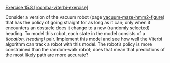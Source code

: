 [Exercise 15.8 \[roomba-viterbi-exercise\]](15-8/)

Consider a version of the vacuum robot
(page [vacuum-maze-hmm2-figure](#/)) that has the policy of going straight for as long
as it can; only when it encounters an obstacle does it change to a new
(randomly selected) heading. To model this robot, each state in the
model consists of a *(location, heading)* pair. Implement
this model and see how well the Viterbi algorithm can track a robot with
this model. The robot’s policy is more constrained than the random-walk
robot; does that mean that predictions of the most likely path are more
accurate?

